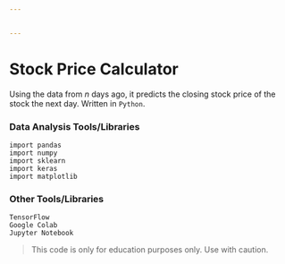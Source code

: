 ```yaml
---


---
```


<h1 id="stock-price-calculator">Stock Price Calculator</h1>
<p>Using the data from <em>n</em> days ago, it predicts the closing stock price of the stock the next day. Written in <code>Python</code>.</p>
<h3 id="data-analysis-toolslibraries">Data Analysis Tools/Libraries</h3>
<pre class=" language-python"><code class="prism  language-python"><span class="token keyword">import</span> pandas
<span class="token keyword">import</span> numpy
<span class="token keyword">import</span> sklearn
<span class="token keyword">import</span> keras
<span class="token keyword">import</span> matplotlib
</code></pre>
<h3 id="other-toolslibraries">Other Tools/Libraries</h3>
<p><code>TensorFlow</code><br>
<code>Google Colab</code><br>
<code>Jupyter Notebook</code></p>
<blockquote>
<p>This code is only for education purposes only. Use with caution.</p>
</blockquote>

